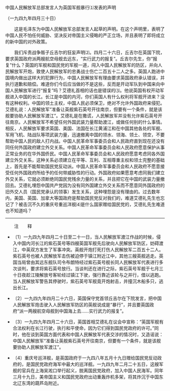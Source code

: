 中国人民解放军总部发言人为英国军舰暴行⑴发表的声明

（一九四九年四月三十日） 



　　这是毛泽东为中国人民解放军总部发言人起草的声明。在这个声明里，表明了中国人民不怕任何威胁、坚决反对帝国主义侵略的严正立场，并且表明了即将成立的新中国的对外政策。 



　　我们斥责战争贩子丘吉尔的狂妄声明⑵。四月二十六日，丘吉尔在英国下院，要求英国政府派两艘航空母舰去远东，“实行武力的报复”。丘吉尔先生，你“报复”什么？英国的军舰和国民党的军舰一道，闯入中国人民解放军的防区，并向人民解放军开炮，致使人民解放军的忠勇战士伤亡二百五十二人之多。英国人跑进中国境内做出这样大的犯罪行为，中国人民解放军有理由要求英国政府承认错误，并执行道歉和赔偿。难道你们今后应当做的不是这些，反而是开动军队到中国来向中国人民解放军进行“报复”吗？艾德礼首相的话也是错误的⑶。他说英国有权开动军舰进入中国的长江。长江是中国的内河，你们英国人有什么权利将军舰开进来？没有这种权利。中国的领土主权，中国人民必须保卫，绝对不允许外国政府来侵犯。艾德礼说：人民解放军“准备让英舰紫石英号开往南京，但要有一个条件，就是该舰要协助人民解放军渡江”。艾德礼是在撒谎，人民解放军并没有允许紫石英号开往南京。人民解放军不希望任何外国武装力量帮助渡江，或做任何别的什么事情。相反，人民解放军要求英国、美国、法国在长江黄浦江和在中国其他各处的军舰、军用飞机、陆战队等项武装力量，迅速撤离中国的领水、领海、领土、领空，不要帮助中国人民的敌人打内战。中国人民革命军事委员会和人民政府直到现在还没有同任何外国政府建立外交关系。中国人民革命军事委员会和人民政府愿意保护从事正常业务的在华外国侨民。中国人民革命军事委员会和人民政府愿意考虑同各外国建立外交关系，这种关系必须建立在平等、互利、互相尊重主权和领土完整的基础上，首先是不能帮助国民党反动派。中国人民革命军事委员会和人民政府不愿意接受任何外国政府所给予的任何带威胁性的行动。外国政府如果愿意考虑同我们建立外交关系，它就必须断绝同国民党残余力量的关系，并且把它在中国的武装力量撤回去。艾德礼埋怨中国共产党因为没有同外国建立外交关系而不愿意同外国政府的旧外交人员（国民党承认的领事）发生关系，这种埋怨是没有理由的。过去数年内，美国、英国、加拿大等国政府是帮助国民党反对我们的，难道艾德礼先生也忘记了？被击沉不久的重庆号重巡洋舰⑷是什么国家赠给国民党的，艾德礼先生难道也不知道吗？ 





------------------

　　注　　释 

- 〔1〕一九四九年四月二十日至二十一日，当人民解放军渡江作战的时候，侵入中国内河长江的紫石英号等四艘英国军舰先后驶向人民解放军防区，妨碍渡江，中英双方发生了军事冲突。英舰开炮打死打伤人民解放军二百五十二人。紫石英号也被人民解放军击伤被迫停于镇江附近江中，其他三艘英舰逃走。英国当局曾由其远东舰队司令布朗特经过紫石英号舰长同人民解放军代表进行多次谈判，要求将紫石英号放行。当谈判还在进行之际，紫石英号军舰于七月三十日夜趁江陵解放号客轮经过镇江下驶，强行靠近该轮与之并行，借以逃跑。当人民解放军警告其停驶时，紫石英号军舰竟开炮射击，并撞沉木船多只，逃出长江。 

- 〔2〕一九四九年四月二十六日，英国保守党首领丘吉尔在下院发言，把中国人民解放军炮击驶入人民解放军防区的英舰说成是“暴行”，并且要英国政府“派一两艘航空母舰到中国海上去……实行武力的报复”。 

- 〔3〕一九四九年四月二十六日，英国首相艾德礼在议会中宣称：“英国军舰有合法权利在长江行驶，执行和平使命，因为它们得到国民党政府的许可。”同时，他在谈到英国方面代表和中国人民解放军代表交涉的情况时，又造谣说：中国人民解放军“准备让英舰紫石英号开往南京，但要有一个条件，就是该舰要协助人民解放军渡江”。 

- 〔4〕重庆号巡洋舰，是英国政府于一九四八年五月十九日赠给国民党反动政府的，是国民党政府海军中最大的巡洋舰。一九四九年二月二十五日，这艘军舰的官兵在上海吴淞口举行起义，脱离国民党政府，加入中国人民海军。同年三月十九日，美帝国主义和国民党政府出动重轰炸机多架，将其炸沉于中国东北辽东湾的葫芦岛附近。 

